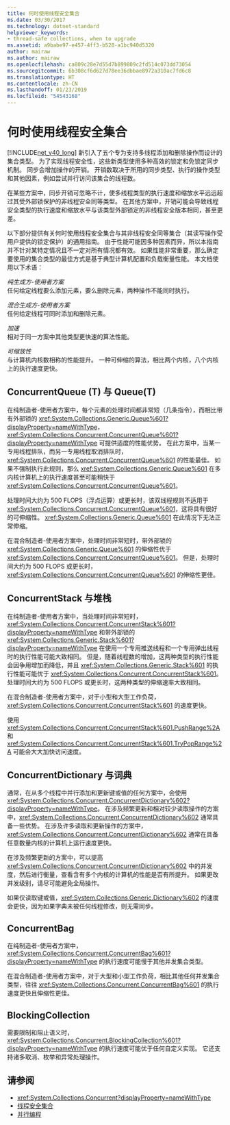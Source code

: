 ```yaml
---
title: 何时使用线程安全集合
ms.date: 03/30/2017
ms.technology: dotnet-standard
helpviewer_keywords:
- thread-safe collections, when to upgrade
ms.assetid: a9babe97-e457-4ff3-b528-a1bc940d5320
author: mairaw
ms.author: mairaw
ms.openlocfilehash: ca809c28e7d55d7b899809c2fd514c073dd73054
ms.sourcegitcommit: 6b308cf6d627d78ee36dbbae8972a310ac7fd6c8
ms.translationtype: HT
ms.contentlocale: zh-CN
ms.lasthandoff: 01/23/2019
ms.locfileid: "54543168"
---
```

# <a name="when-to-use-a-thread-safe-collection"></a>何时使用线程安全集合
[!INCLUDE[net_v40_long](../../../../includes/net-v40-long-md.md)] 新引入了五个专为支持多线程添加和删除操作而设计的集合类型。 为了实现线程安全性，这些新类型使用多种高效的锁定和免锁定同步机制。 同步会增加操作的开销。 开销数取决于所用的同步类型、执行的操作类型和其他因素，例如尝试并行访问该集合的线程数。  
  
 在某些方案中，同步开销可忽略不计，使多线程类型的执行速度和缩放水平远远超过其受外部锁保护的非线程安全同等类型。 在其他方案中，开销可能会导致线程安全类型的执行速度和缩放水平与该类型外部锁定的非线程安全版本相同，甚至更差。  
  
 以下部分提供有关何时使用线程安全集合与其非线程安全同等集合（其读写操作受用户提供的锁定保护）的通用指南。 由于性能可能因多种因素而异，所以本指南并不针对某特定情况且不一定对所有情况都有效。 如果性能非常重要，那么确定要使用的集合类型的最佳方式是基于典型计算机配置和负载衡量性能。 本文档使用以下术语：  
  
 *纯生成方-使用者方案*  
 任何给定线程要么添加元素，要么删除元素，两种操作不能同时执行。  
  
 *混合生成方-使用者方案*  
 任何给定线程可同时添加和删除元素。  
  
 *加速*  
 相对于同一方案中其他类型更快速的算法性能。  
  
 *可缩放性*  
 与计算机内核数相称的性能提升。 一种可伸缩的算法，相比两个内核，八个内核上的执行速度更快。  
  
## <a name="concurrentqueuet-vs-queuet"></a>ConcurrentQueue (T) 与 Queue(T)  
 在纯制造者-使用者方案中，每个元素的处理时间都非常短（几条指令），而相比带有外部锁的 <xref:System.Collections.Generic.Queue%601?displayProperty=nameWithType>，<xref:System.Collections.Concurrent.ConcurrentQueue%601?displayProperty=nameWithType> 可提供适度的性能优势。 在此方案中，当某一专用线程排队，而另一专用线程取消排队时，<xref:System.Collections.Concurrent.ConcurrentQueue%601> 的性能最佳。 如果不强制执行此规则，那么 <xref:System.Collections.Generic.Queue%601> 在多内核计算机上的执行速度甚至可能稍快于 <xref:System.Collections.Concurrent.ConcurrentQueue%601>。  
  
 处理时间大约为 500 FLOPS（浮点运算）或更长时，该双线程规则不适用于 <xref:System.Collections.Concurrent.ConcurrentQueue%601>，这将具有很好的可伸缩性。 <xref:System.Collections.Generic.Queue%601> 在此情况下无法正常伸缩。  
  
 在混合制造者-使用者方案中，处理时间非常短时，带外部锁的 <xref:System.Collections.Generic.Queue%601> 的伸缩性优于 <xref:System.Collections.Concurrent.ConcurrentQueue%601>。 但是，处理时间大约为 500 FLOPS 或更长时，<xref:System.Collections.Concurrent.ConcurrentQueue%601> 的伸缩性更佳。  
  
## <a name="concurrentstack-vs-stack"></a>ConcurrentStack 与堆栈  
 在纯制造者-使用者方案中，当处理时间非常短时，<xref:System.Collections.Concurrent.ConcurrentStack%601?displayProperty=nameWithType> 和带外部锁的 <xref:System.Collections.Generic.Stack%601?displayProperty=nameWithType> 在使用一个专用推送线程和一个专用弹出线程时的执行性能可能大致相同。 但是，随着线程数的增加，这两种类型的执行性能会因争用增加而降低，并且 <xref:System.Collections.Generic.Stack%601> 的执行性能可能优于 <xref:System.Collections.Concurrent.ConcurrentStack%601>。 处理时间大约为 500 FLOPS 或更长时，这两种类型的伸缩速率大致相同。  
  
 在混合制造者-使用者方案中，对于小型和大型工作负荷，<xref:System.Collections.Concurrent.ConcurrentStack%601> 的速度更快。  
  
 使用 <xref:System.Collections.Concurrent.ConcurrentStack%601.PushRange%2A> 和 <xref:System.Collections.Concurrent.ConcurrentStack%601.TryPopRange%2A> 可能会大大加快访问速度。  
  
## <a name="concurrentdictionary-vs-dictionary"></a>ConcurrentDictionary 与词典  
 通常，在从多个线程中并行添加和更新键或值的任何方案中，会使用 <xref:System.Collections.Concurrent.ConcurrentDictionary%602?displayProperty=nameWithType>。 在涉及频繁更新和相对较少读取操作的方案中，<xref:System.Collections.Concurrent.ConcurrentDictionary%602> 通常具备一些优势。 在涉及许多读取和更新操作的方案中，<xref:System.Collections.Concurrent.ConcurrentDictionary%602> 通常在具备任意数量内核的计算机上运行速度更快。  
  
 在涉及频繁更新的方案中，可以提高 <xref:System.Collections.Concurrent.ConcurrentDictionary%602> 中的并发度，然后进行衡量，查看含有多个内核的计算机的性能是否有所提升。 如果更改并发级别，请尽可能避免全局操作。  
  
 如果仅读取键或值，<xref:System.Collections.Generic.Dictionary%602> 的速度会更快，因为如果字典未被任何线程修改，则无需同步。  
  
## <a name="concurrentbag"></a>ConcurrentBag  
 在纯制造者-使用者方案中，<xref:System.Collections.Concurrent.ConcurrentBag%601?displayProperty=nameWithType> 的执行速度可能慢于其他并发集合类型。  
  
 在混合制造者-使用者方案中，对于大型和小型工作负荷，相比其他任何并发集合类型，往往 <xref:System.Collections.Concurrent.ConcurrentBag%601> 的执行速度更快且伸缩性更佳。  
  
## <a name="blockingcollection"></a>BlockingCollection  
 需要限制和阻止语义时，<xref:System.Collections.Concurrent.BlockingCollection%601?displayProperty=nameWithType> 的执行速度可能优于任何自定义实现。 它还支持诸多取消、枚举和异常处理操作。  
  
## <a name="see-also"></a>请参阅

- <xref:System.Collections.Concurrent?displayProperty=nameWithType>
- [线程安全集合](../../../../docs/standard/collections/thread-safe/index.md)
- [并行编程](../../../../docs/standard/parallel-programming/index.md)
